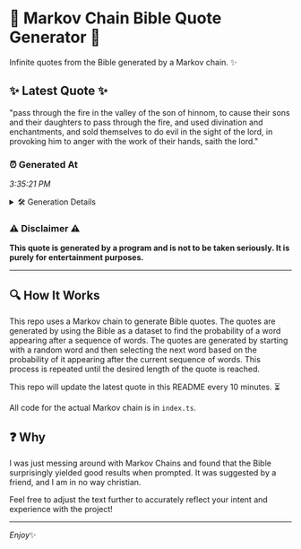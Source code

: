 # 📖 Markov Chain Bible Quote Generator 📖

Infinite quotes from the Bible generated by a Markov chain. ✨

## ✨ Latest Quote ✨
"pass through the fire in the valley of the son of hinnom, to cause their sons and their daughters to pass through the fire, and used divination and enchantments, and sold themselves to do evil in the sight of the lord, in provoking him to anger with the work of their hands, saith the lord."

### ⏰ Generated At
*3:35:21 PM*

<details>
    <summary>🛠️ Generation Details</summary>
    <p>
        <strong>🌱 Seed:</strong> pass<br>
        <strong>🔄 Iterations:</strong> 54<br>
        <strong>📜 Context History:</strong><br>[ pass ]: through<br>[ pass, through ]: the<br>[ pass, through, the ]: fire<br>[ pass, through, the, fire ]: in<br>[ pass, through, the, fire, in ]: the<br>[ pass, through, the, fire, in, the ]: valley<br>[ through, the, fire, in, the, valley ]: of<br>[ the, fire, in, the, valley, of ]: the<br>[ fire, in, the, valley, of, the ]: son<br>[ in, the, valley, of, the, son ]: of<br>[ the, valley, of, the, son, of ]: hinnom,<br>[ valley, of, the, son, of, hinnom, ]: to<br>[ of, the, son, of, hinnom,, to ]: cause<br>[ the, son, of, hinnom,, to, cause ]: their<br>[ son, of, hinnom,, to, cause, their ]: sons<br>[ of, hinnom,, to, cause, their, sons ]: and<br>[ hinnom,, to, cause, their, sons, and ]: their<br>[ to, cause, their, sons, and, their ]: daughters<br>[ cause, their, sons, and, their, daughters ]: to<br>[ their, sons, and, their, daughters, to ]: pass<br>[ sons, and, their, daughters, to, pass ]: through<br>[ and, their, daughters, to, pass, through ]: the<br>[ their, daughters, to, pass, through, the ]: fire,<br>[ daughters, to, pass, through, the, fire, ]: and<br>[ to, pass, through, the, fire,, and ]: used<br>[ pass, through, the, fire,, and, used ]: divination<br>[ through, the, fire,, and, used, divination ]: and<br>[ the, fire,, and, used, divination, and ]: enchantments,<br>[ fire,, and, used, divination, and, enchantments, ]: and<br>[ and, used, divination, and, enchantments,, and ]: sold<br>[ used, divination, and, enchantments,, and, sold ]: themselves<br>[ divination, and, enchantments,, and, sold, themselves ]: to<br>[ and, enchantments,, and, sold, themselves, to ]: do<br>[ enchantments,, and, sold, themselves, to, do ]: evil<br>[ and, sold, themselves, to, do, evil ]: in<br>[ sold, themselves, to, do, evil, in ]: the<br>[ themselves, to, do, evil, in, the ]: sight<br>[ to, do, evil, in, the, sight ]: of<br>[ do, evil, in, the, sight, of ]: the<br>[ evil, in, the, sight, of, the ]: lord,<br>[ in, the, sight, of, the, lord, ]: in<br>[ the, sight, of, the, lord,, in ]: provoking<br>[ sight, of, the, lord,, in, provoking ]: him<br>[ of, the, lord,, in, provoking, him ]: to<br>[ the, lord,, in, provoking, him, to ]: anger<br>[ lord,, in, provoking, him, to, anger ]: with<br>[ in, provoking, him, to, anger, with ]: the<br>[ provoking, him, to, anger, with, the ]: work<br>[ him, to, anger, with, the, work ]: of<br>[ to, anger, with, the, work, of ]: their<br>[ anger, with, the, work, of, their ]: hands,<br>[ with, the, work, of, their, hands, ]: saith<br>[ the, work, of, their, hands,, saith ]: the<br>[ work, of, their, hands,, saith, the ]: lord.<br>
    </p>
</details>

### ⚠️ Disclaimer ⚠️
**This quote is generated by a program and is not to be taken seriously. It is purely for entertainment purposes.**

---

## 🔍 How It Works

This repo uses a Markov chain to generate Bible quotes. The quotes are generated by using the Bible as a dataset to find the probability of a word appearing after a sequence of words. The quotes are generated by starting with a random word and then selecting the next word based on the probability of it appearing after the current sequence of words. This process is repeated until the desired length of the quote is reached.

This repo will update the latest quote in this README every 10 minutes. ⏳

All code for the actual Markov chain is in `index.ts`.

## ❓ Why

I was just messing around with Markov Chains and found that the Bible surprisingly yielded good results when prompted. 
It was suggested by a friend, and I am in no way christian.

Feel free to adjust the text further to accurately reflect your intent and experience with the project!

---

*Enjoy*✨
